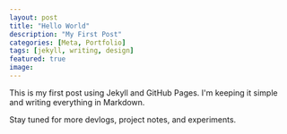```yaml
---
layout: post
title: "Hello World"
description: "My First Post"
categories: [Meta, Portfolio]
tags: [jekyll, writing, design]
featured: true
image:
---
```



This is my first post using Jekyll and GitHub Pages. I'm keeping it simple and writing everything in Markdown.

Stay tuned for more devlogs, project notes, and experiments.
